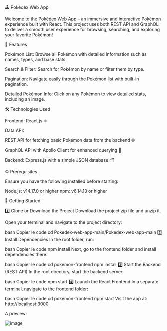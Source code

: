 🕹️ Pokédex Web App

Welcome to the Pokédex Web App – an immersive and interactive Pokémon experience built with React. This project uses both REST API and GraphQL to deliver a smooth user experience for browsing, searching, and exploring your favorite Pokémon!

🌟 Features

Pokémon List: Browse all Pokémon with detailed information such as names, types, and base stats.

Search & Filter: Search for Pokémon by name or filter them by type.

Pagination: Navigate easily through the Pokémon list with built-in pagination.

Detailed Pokémon Info: Click on any Pokémon to view detailed stats, including an image.

🛠️ Technologies Used

Frontend: React.js ⚛️

Data API:

REST API for fetching basic Pokémon data from the backend 🌐

GraphQL API with Apollo Client for enhanced querying 🔮

Backend: Express.js with a simple JSON database 🗂️

⚙️ Prerequisites

Ensure you have the following installed before starting:

Node.js: v14.17.0 or higher
npm: v6.14.13 or higher

🚀 Getting Started

1️⃣ Clone or Download the Project
Download the project zip file and unzip it.

Open your terminal and navigate to the project directory:

bash
Copier le code
cd Pokedex-web-app-main/Pokedex-web-app-main
2️⃣ Install Dependencies
In the root folder, run:

bash
Copier le code
npm install
Next, go to the frontend folder and install dependencies there:

bash
Copier le code
cd pokemon-frontend
npm install
3️⃣ Start the Backend (REST API)
In the root directory, start the backend server:

bash
Copier le code
npm start
4️⃣ Launch the React Frontend
In a separate terminal, navigate to the frontend folder:

bash
Copier le code
cd pokemon-frontend
npm start
Visit the app at: http://localhost:3000

A preview:

![image](https://github.com/akraft01/Pokedex-web-app/assets/71739202/4eb30387-204b-4b02-9961-c69f392e3b72)


